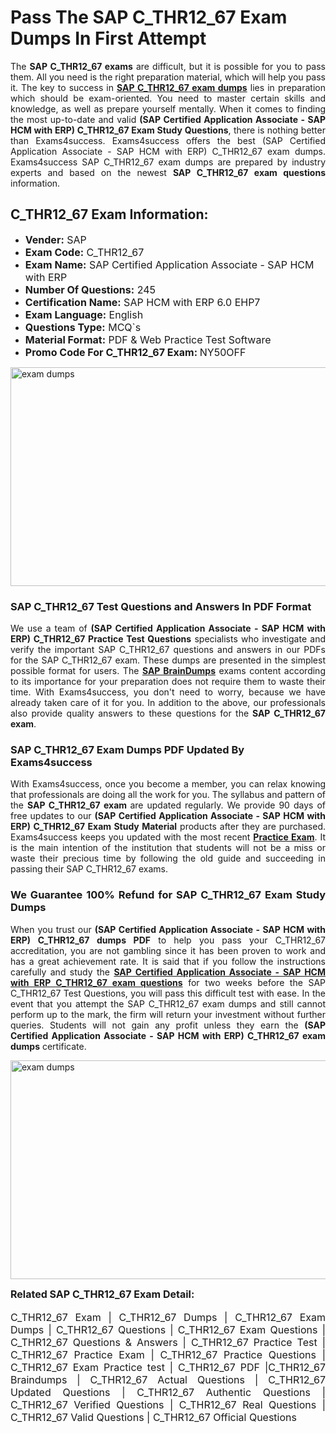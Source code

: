 <h1><strong><strong>Pass The SAP C_THR12_67 Exam Dumps In First Attempt</strong></strong></h1> <p style="text-align:justify">The <strong>SAP C_THR12_67 exams</strong> are difficult, but it is possible for you to pass them. All you need is the right preparation material, which will help you pass it. The key to success in <a href="https://www.exams4success.com/sap/c_thr12_67-pdf-exam-dumps"><strong>SAP C_THR12_67 exam dumps</strong></a> lies in preparation which should be exam-oriented. You need to master certain skills and knowledge, as well as prepare yourself mentally. When it comes to finding the most up-to-date and valid <strong>(SAP Certified Application Associate - SAP HCM with ERP) C_THR12_67 Exam Study Questions</strong>, there is nothing better than Exams4success. Exams4success offers the best (SAP Certified Application Associate - SAP HCM with ERP) C_THR12_67 exam dumps. Exams4success SAP C_THR12_67 exam dumps are prepared by industry experts and based on the newest <strong>SAP C_THR12_67 exam questions</strong> information.</p> <h2><strong><strong>C_THR12_67 Exam Information:</strong></strong></h2> <ul> <li><span style="font-size:16px"><strong>Vender:</strong> SAP</span></li> <li><span style="font-size:16px"><strong>Exam Code:</strong> C_THR12_67</span></li> <li><span style="font-size:16px"><strong>Exam Name:</strong> SAP Certified Application Associate - SAP HCM with ERP</span></li> <li><span style="font-size:16px"><strong>Number Of Questions:</strong> 245</span></li> <li><span style="font-size:16px"><strong>Certification Name:</strong> SAP HCM with ERP 6.0 EHP7</span></li> <li><span style="font-size:16px"><strong>Exam Language:</strong> English</span></li> <li><span style="font-size:16px"><strong>Questions Type:</strong> MCQ`s</span></li> <li><span style="font-size:16px"><strong>Material Format:</strong> PDF & Web Practice Test Software</span></li> <li><span style="font-size:16px"><strong>Promo Code For C_THR12_67 Exam: </strong>NY50OFF</span></li> </ul> <p><a href="https://www.exams4success.com/sap/c_thr12_67-pdf-exam-dumps" rel="no-follow"><img alt="exam dumps" src="https://www.certcollections.com/uploads/content/infrist1.png" style="height:350px; width:750px" /></a></p> <h3><strong>SAP C_THR12_67 Test Questions and Answers In PDF Format</strong></h3> <p style="text-align:justify">We use a team of <strong>(SAP Certified Application Associate - SAP HCM with ERP) C_THR12_67 Practice Test Questions</strong> specialists who investigate and verify the important SAP C_THR12_67 questions and answers in our PDFs for the SAP C_THR12_67 exam. These dumps are presented in the simplest possible format for users. The <a href="https://www.exams4success.com/sap-exam-dumps"><strong>SAP BrainDumps</strong></a> exams content according to its importance for your preparation does not require them to waste their time. With Exams4success, you don't need to worry, because we have already taken care of it for you. In addition to the above, our professionals also provide quality answers to these questions for the<strong> SAP C_THR12_67 exam</strong>.</p> <h3><strong> SAP C_THR12_67 Exam Dumps PDF Updated By Exams4success</strong></h3> <p style="text-align:justify">With Exams4success, once you become a member, you can relax knowing that professionals are doing all the work for you. The syllabus and pattern of the <strong>SAP C_THR12_67 exam </strong>are updated regularly. We provide 90 days of free updates to our <strong>(SAP Certified Application Associate - SAP HCM with ERP) C_THR12_67 Exam Study Material</strong> products after they are purchased. Exams4success keeps you updated with the most recent <a href="https://www.exams4success.com/"><strong>Practice Exam</strong></a>. It is the main intention of the institution that students will not be a miss or waste their precious time by following the old guide and succeeding in passing their SAP C_THR12_67 exams.</p> <h3 style="text-align:justify"><strong>We Guarantee 100% Refund for SAP C_THR12_67 Exam Study Dumps</strong></h3> <p style="text-align:justify">When you trust our <strong>(SAP Certified Application Associate - SAP HCM with ERP) C_THR12_67 dumps PDF</strong> to help you pass your C_THR12_67 accreditation, you are not gambling since it has been proven to work and has a great achievement rate. It is said that if you follow the instructions carefully and study the <a href="https://www.exams4success.com/sap/c_thr12_67-pdf-exam-dumps"><strong>SAP Certified Application Associate - SAP HCM with ERP C_THR12_67 exam questions</strong></a> for two weeks before the SAP C_THR12_67 Test Questions, you will pass this difficult test with ease. In the event that you attempt the SAP C_THR12_67 exam dumps and still cannot perform up to the mark, the firm will return your investment without further queries. Students will not gain any profit unless they earn the <strong>(SAP Certified Application Associate - SAP HCM with ERP) C_THR12_67 exam dumps</strong> certificate.</p> <p style="text-align:justify"><a href="https://www.exams4success.com/sap/c_thr12_67-pdf-exam-dumps" rel="no-follow"><img alt="exam dumps" src="https://www.certcollections.com/uploads/content/free_demo1.png" style="height:350px; width:750px" /></a></p> <p style="text-align:justify"><span style="font-size:16px"><strong>Related SAP C_THR12_67 Exam Detail:</strong></span><br /> <br /> <span style="font-size:16px">C_THR12_67 Exam | C_THR12_67 Dumps | C_THR12_67 Exam Dumps | C_THR12_67 Questions | C_THR12_67 Exam Questions | C_THR12_67 Questions & Answers | C_THR12_67 Practice Test | C_THR12_67 Practice Exam | C_THR12_67 Practice Questions | C_THR12_67 Exam Practice test | C_THR12_67 PDF |C_THR12_67 Braindumps | C_THR12_67 Actual Questions | C_THR12_67 Updated Questions | C_THR12_67 Authentic Questions | C_THR12_67 Verified Questions | C_THR12_67 Real Questions | C_THR12_67 Valid Questions | C_THR12_67 Official Questions</span></p>
